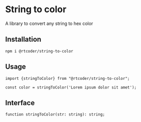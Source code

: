 <p align="center">

# String to color

A library to convert any string to hex color

## Installation

    npm i @rtcoder/string-to-color

## Usage

    import {stringToColor} from "@rtcoder/string-to-color";

    const color = stringToColor('Lorem ipsum dolor sit amet');

## Interface

    function stringToColor(str: string): string;
</p>
